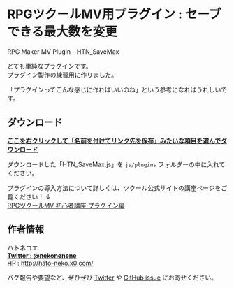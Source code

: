# RPGツクールMV用プラグイン : セーブできる最大数を変更

RPG Maker MV Plugin - HTN_SaveMax

とても単純なプラグインです。  
プラグイン製作の練習用に作りました。

「プラグインってこんな感じに作ればいいのね」という参考になればうれしいです。


## ダウンロード

**[ここを右クリックして「名前を付けてリンク先を保存」みたいな項目を選んでダウンロード](https://raw.githubusercontent.com/nekonenene/RPG-Maker-MV_SaveMax/master/HTN_SaveMax.js)**

ダウンロードした「HTN_SaveMax.js」を `js/plugins` フォルダーの中に入れてください。

プラグインの導入方法について詳しくは、ツクール公式サイトの講座ページをご覧ください！ ↓  
[RPGツクールMV 初心者講座 プラグイン編](https://tkool.jp/mv/guide/011_001.html)


## 作者情報

ハトネコエ  
**[Twitter : @nekonenene](https://twitter.com/nekonenene)**  
HP : http://hato-neko.x0.com/

バグ報告や要望など、ぜひぜひ [Twitter](https://twitter.com/nekonenene) や [GitHub issue](https://github.com/nekonenene/RPG-Maker-MV_SaveMax/issues) にお寄せください。
